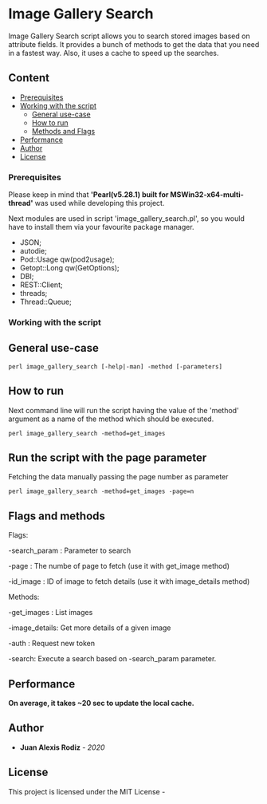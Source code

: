 # Image Gallery Search

Image Gallery Search script allows you to search stored images based on attribute fields. It provides a bunch of methods to get the data that you need in a fastest way. Also, it uses a cache to speed up the searches.

## Content

* [Prerequisites](#Prerequisites)
* [Working with the script](#Working-with-the-script)
  - [General use-case](#General-use-case)
  - [How to run](#How-to-run)
  - [Methods and Flags](#Flags-and-methods)
* [Performance](#Performance)
* [Author](#Author)
* [License](#License)


### Prerequisites

Please keep in mind that **'Pearl(v5.28.1) built for MSWin32-x64-multi-thread'** was used while developing this project.

Next modules are used in script 'image_gallery_search.pl', so you would have to install them via your favourite package manager.

* JSON;
* autodie;
* Pod::Usage qw(pod2usage);
* Getopt::Long qw(GetOptions);
* DBI;
* REST::Client;
* threads;
* Thread::Queue;

### Working with the script

## General use-case

```
perl image_gallery_search [-help|-man] -method [-parameters]
```

## How to run

Next command line will run the script having the value of the 'method' argument as a name of the method which should be executed.

```
perl image_gallery_search -method=get_images
```


## Run the script with the page parameter

Fetching the data manually passing the page number as parameter

```
perl image_gallery_search -method=get_images -page=n
```

## Flags and methods

Flags:

-search_param : Parameter to search

-page : The numbe of page to fetch (use it with get_image method)

-id_image : ID of image to fetch details (use it with image_details method)

Methods:

-get_images : List images

-image_details: Get more details of a given image 

-auth : Request new token

-search: Execute a search based on -search_param parameter.

## Performance

**On average, it takes ~20 sec to update the local cache.**

## Author

* **Juan Alexis Rodiz** - *2020*

## License

This project is licensed under the MIT License -
